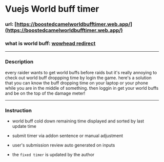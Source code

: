 # Vuejs World buff timer

### url: [https://boostedcamelworldbufftimer.web.app/](https://boostedcamelworldbufftimer.web.app/)

### what is world buff: [wowhead redirect](https://classic.wowhead.com/guides/classic-world-buff-consumables)

---
### Description

every raider wants to get world buffs before raids but it's really annoying to check out world buff droppping time by login the game. here's a solution that you can know the buff dropping time on your laptop or your phone while you are in the middle of something. then loggin in get your world buffs and be on the top of the damage meter! 

---

### Instruction

* world buff cold down remaining time displayed and sorted by last update time

* submit timer via addon sentence or manual adjustment

* user's submission review auto generated on inputs  

* the `fixed timer` is updated by the author 
